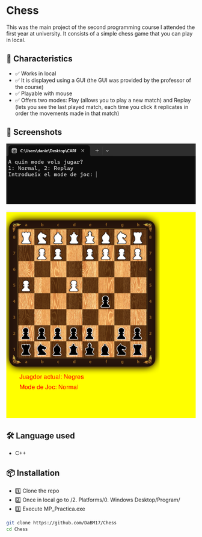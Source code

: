 # Chess

This was the main project of the second programming course I attended the first year at university. It consists of a simple chess game that you can play in local.

## 🚀 Characteristics

- ✅ Works in local
- ✅ It is displayed using a GUI (the GUI was provided by the professor of the course)
- ✅ Playable with mouse
- ✅ Offers two modes: Play (allows you to play a new match) and Replay (lets you see the last played match, each time you click it replicates in order the movements made in that match)

## 📸 Screenshots

![Initial menu](img/ScreenshotChessMenu.png)

![How it looks once you are playing](img/ScreenshotChess.png)

## 🛠️ Language used

- C++

## 📦 Installation

- 1️⃣ Clone the repo
- 2️⃣ Once in local go to /2. Platforms/0. Windows Desktop/Program/
- 3️⃣ Execute MP_Practica.exe

```bash
git clone https://github.com/DaBM17/Chess
cd Chess
